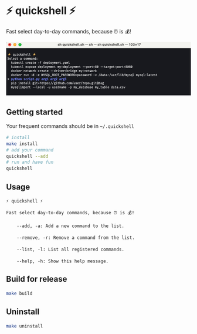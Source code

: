 # ⚡️ quickshell ⚡️

Fast select day-to-day commands, because ⏰ is 💰!

<p align="center">
  <img src="./docs/quickshell.png">
</p>

## Getting started

Your frequent commands should be in `~/.quickshell`

```sh
# install
make install
# add your command
quickshell --add 
# run and have fun
quickshell
```

## Usage
```
⚡️ quickshell ⚡️

Fast select day-to-day commands, because ⏰ is 💰!

    --add, -a: Add a new command to the list.

    --remove, -r: Remove a command from the list.

    --list, -l: List all registered commands.

    --help, -h: Show this help message.
```

## Build for release

```sh
make build
```

## Uninstall

```sh
make uninstall
```
